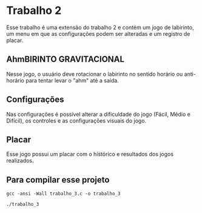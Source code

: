 # Trabalho 2

Esse trabalho é uma extensão do trabalho 2 e contém um jogo de labirinto, um menu em que as configurações podem ser alteradas e um registro de placar.

## AhmBIRINTO GRAVITACIONAL

Nesse jogo, o usuário deve rotacionar o labirinto no sentido horário ou anti-horário para tentar levar o "ahm" até a saída.

## Configurações

Nas configurações é possível alterar a dificuldade do jogo (Fácil, Médio e Difícil), os controles e as configurações visuais do jogo.

## Placar

Esse jogo possui um placar com o hístórico e resultados dos jogos realizados.

## Para compilar esse projeto

```
gcc -ansi -Wall trabalho_3.c -o trabalho_3
```

```
./trabalho_3
```